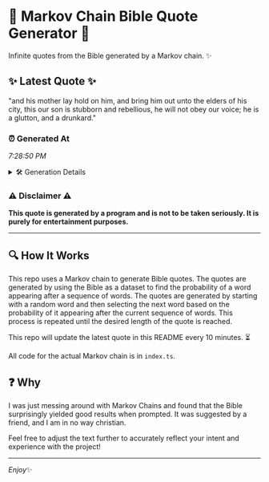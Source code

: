 # 📖 Markov Chain Bible Quote Generator 📖

Infinite quotes from the Bible generated by a Markov chain. ✨

## ✨ Latest Quote ✨
"and his mother lay hold on him, and bring him out unto the elders of his city, this our son is stubborn and rebellious, he will not obey our voice; he is a glutton, and a drunkard."

### ⏰ Generated At
*7:28:50 PM*

<details>
    <summary>🛠️ Generation Details</summary>
    <p>
        <strong>🌱 Seed:</strong> and<br>
        <strong>🔄 Iterations:</strong> 36<br>
        <strong>📜 Context History:</strong><br>[ and ]: his<br>[ and, his ]: mother<br>[ and, his, mother ]: lay<br>[ and, his, mother, lay ]: hold<br>[ and, his, mother, lay, hold ]: on<br>[ and, his, mother, lay, hold, on ]: him,<br>[ his, mother, lay, hold, on, him, ]: and<br>[ mother, lay, hold, on, him,, and ]: bring<br>[ lay, hold, on, him,, and, bring ]: him<br>[ hold, on, him,, and, bring, him ]: out<br>[ on, him,, and, bring, him, out ]: unto<br>[ him,, and, bring, him, out, unto ]: the<br>[ and, bring, him, out, unto, the ]: elders<br>[ bring, him, out, unto, the, elders ]: of<br>[ him, out, unto, the, elders, of ]: his<br>[ out, unto, the, elders, of, his ]: city,<br>[ unto, the, elders, of, his, city, ]: this<br>[ the, elders, of, his, city,, this ]: our<br>[ elders, of, his, city,, this, our ]: son<br>[ of, his, city,, this, our, son ]: is<br>[ his, city,, this, our, son, is ]: stubborn<br>[ city,, this, our, son, is, stubborn ]: and<br>[ this, our, son, is, stubborn, and ]: rebellious,<br>[ our, son, is, stubborn, and, rebellious, ]: he<br>[ son, is, stubborn, and, rebellious,, he ]: will<br>[ is, stubborn, and, rebellious,, he, will ]: not<br>[ stubborn, and, rebellious,, he, will, not ]: obey<br>[ and, rebellious,, he, will, not, obey ]: our<br>[ rebellious,, he, will, not, obey, our ]: voice;<br>[ he, will, not, obey, our, voice; ]: he<br>[ will, not, obey, our, voice;, he ]: is<br>[ not, obey, our, voice;, he, is ]: a<br>[ obey, our, voice;, he, is, a ]: glutton,<br>[ our, voice;, he, is, a, glutton, ]: and<br>[ voice;, he, is, a, glutton,, and ]: a<br>[ he, is, a, glutton,, and, a ]: drunkard.<br>
    </p>
</details>

### ⚠️ Disclaimer ⚠️
**This quote is generated by a program and is not to be taken seriously. It is purely for entertainment purposes.**

---

## 🔍 How It Works

This repo uses a Markov chain to generate Bible quotes. The quotes are generated by using the Bible as a dataset to find the probability of a word appearing after a sequence of words. The quotes are generated by starting with a random word and then selecting the next word based on the probability of it appearing after the current sequence of words. This process is repeated until the desired length of the quote is reached.

This repo will update the latest quote in this README every 10 minutes. ⏳

All code for the actual Markov chain is in `index.ts`.

## ❓ Why

I was just messing around with Markov Chains and found that the Bible surprisingly yielded good results when prompted. 
It was suggested by a friend, and I am in no way christian.

Feel free to adjust the text further to accurately reflect your intent and experience with the project!

---

*Enjoy*✨
